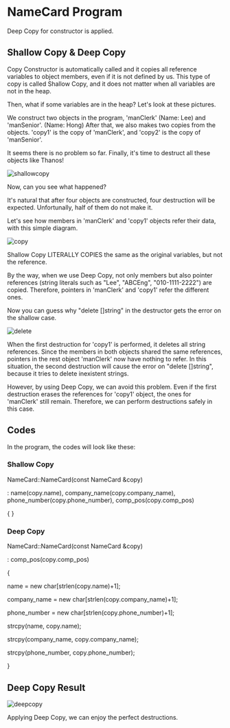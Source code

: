 # NameCard Program

Deep Copy for constructor is applied.

## Shallow Copy & Deep Copy

Copy Constructor is automatically called and it copies all reference variables to object members, even if it is not defined by us.
This type of copy is called Shallow Copy, and it does not matter when all variables are not in the heap.

Then, what if some variables are in the heap? Let's look at these pictures.


We construct two objects in the program, 'manClerk' (Name: Lee) and 'manSenior'. (Name: Hong)
After that, we also makes two copies from the objects. 'copy1' is the copy of 'manClerk', and 'copy2' is the copy of 'manSenior'.

It seems there is no problem so far. Finally, it's time to destruct all these objects like Thanos!

![shallowcopy](https://user-images.githubusercontent.com/48712088/138698767-d35fba2c-229d-4658-bbf4-f69be98debd0.png)

Now, can you see what happened?

It's natural that after four objects are constructed, four destruction will be expected.
Unfortunally, half of them do not make it.


Let's see how members in 'manClerk' and 'copy1' objects refer their data, with this simple diagram.

![copy](https://user-images.githubusercontent.com/48712088/138708034-f6dbeff4-7d53-40f3-bbe6-4beb860338ba.png)

Shallow Copy LITERALLY COPIES the same as the original variables, but not the reference.

By the way, when we use Deep Copy, not only members but also pointer references (string literals such as "Lee", "ABCEng", "010-1111-2222") are copied.
Therefore, pointers in 'manClerk' and 'copy1' refer the different ones.

Now you can guess why "delete []string" in the destructor gets the error on the shallow case.

![delete](https://user-images.githubusercontent.com/48712088/138710882-48fb3b7c-89c9-4532-869e-d1046fa0fd6f.png)

When the first destruction for 'copy1' is performed, it deletes all string references.
Since the members in both objects shared the same references, pointers in the rest object 'manClerk' now have nothing to refer.
In this situation, the second destruction will cause the error on "delete []string", because it tries to delete inexistent strings.

However, by using Deep Copy, we can avoid this problem.
Even if the first destruction erases the references for 'copy1' object, the ones for 'manClerk' still remain.
Therefore, we can perform destructions safely in this case.

## Codes
In the program, the codes will look like these:

### Shallow Copy
NameCard::NameCard(const NameCard &copy)

: name(copy.name), company_name(copy.company_name), phone_number(copy.phone_number), comp_pos(copy.comp_pos)

{ }

### Deep Copy
NameCard::NameCard(const NameCard &copy)

: comp_pos(copy.comp_pos)

{

  name = new char[strlen(copy.name)+1];
  
  company_name = new char[strlen(copy.company_name)+1];
  
  phone_number = new char[strlen(copy.phone_number)+1];

  strcpy(name, copy.name);
  
  strcpy(company_name, copy.company_name);
  
  strcpy(phone_number, copy.phone_number);

}

## Deep Copy Result

![deepcopy](https://user-images.githubusercontent.com/48712088/138722484-3a72e383-ea54-434f-9892-deff297c7215.png)

Applying Deep Copy, we can enjoy the perfect destructions.
